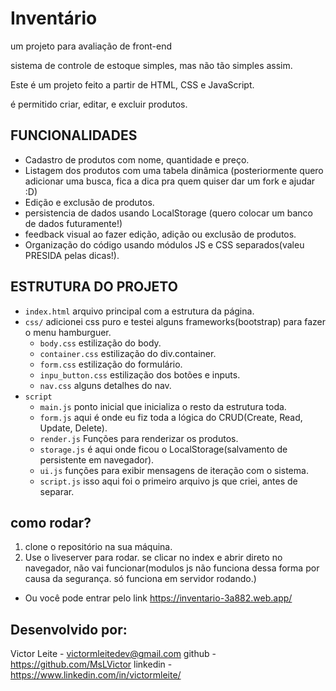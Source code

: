 # Inventário
um projeto para avaliação de front-end

sistema de controle de estoque simples, mas não tão simples assim.

Este é um projeto feito a partir de HTML, CSS e JavaScript.

é permitido criar, editar, e excluir produtos.

## FUNCIONALIDADES
- Cadastro de produtos com nome, quantidade e preço.
- Listagem dos produtos com uma tabela dinâmica (posteriormente quero adicionar uma busca, fica a dica pra quem quiser dar um fork e ajudar :D)
- Edição e exclusão de produtos.
- persistencia de dados usando LocalStorage (quero colocar um banco de dados futuramente!)
- feedback visual ao fazer edição, adição ou exclusão de produtos.
- Organização do código usando módulos JS e CSS separados(valeu PRESIDA pelas dicas!).

## ESTRUTURA DO PROJETO
- `index.html` arquivo principal com a estrutura da página.
- `css/` adicionei css puro e testei alguns frameworks(bootstrap) para fazer o menu hamburguer.
    - `body.css` estilização do body.
    - `container.css` estilização do div.container.
    - `form.css` estilização do formulário.
    - `inpu_button.css` estilização dos botões e inputs.
    - `nav.css` alguns detalhes do nav.
- `script`
    - `main.js` ponto inicial que inicializa o resto da estrutura toda.
    - `form.js` aqui é onde eu fiz toda a lógica do CRUD(Create, Read, Update, Delete).
    - `render.js` Funções para renderizar os produtos.
    - `storage.js` é aqui onde ficou o LocalStorage(salvamento de persistente em navegador).
    - `ui.js` funções para exibir mensagens de iteração com o sistema.
    - `script.js` isso aqui foi o primeiro arquivo js que criei, antes de separar.

## como rodar?
1. clone o repositório na sua máquina.
2. Use o liveserver para rodar. se clicar no index e abrir direto no navegador, não vai funcionar(modulos js não funciona dessa forma por causa da segurança. só funciona em servidor rodando.)

- Ou você pode entrar pelo link https://inventario-3a882.web.app/


## Desenvolvido por: 
Victor Leite - victormleitedev@gmail.com
github       - https://github.com/MsLVictor
linkedin     - https://www.linkedin.com/in/victormleite/

